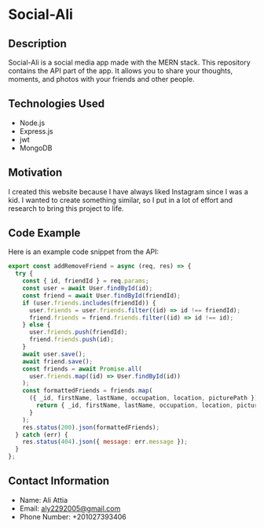 # Social-Ali

## Description
Social-Ali is a social media app made with the MERN stack. This repository contains the API part of the app. It allows you to share your thoughts, moments, and photos with your friends and other people.

## Technologies Used
- Node.js
- Express.js
- jwt
- MongoDB

## Motivation
I created this website because I have always liked Instagram since I was a kid. I wanted to create something similar, so I put in a lot of effort and research to bring this project to life.

## Code Example
Here is an example code snippet from the API:

```javascript
export const addRemoveFriend = async (req, res) => {
  try {
    const { id, friendId } = req.params;
    const user = await User.findById(id);
    const friend = await User.findById(friendId);
    if (user.friends.includes(friendId)) {
      user.friends = user.friends.filter((id) => id !== friendId);
      friend.friends = friend.friends.filter((id) => id !== id);
    } else {
      user.friends.push(friendId);
      friend.friends.push(id);
    }
    await user.save();
    await friend.save();
    const friends = await Promise.all(
      user.friends.map((id) => User.findById(id))
    );
    const formattedFriends = friends.map(
      ({ _id, firstName, lastName, occupation, location, picturePath }) => {
        return { _id, firstName, lastName, occupation, location, picturePath };
      }
    );
    res.status(200).json(formattedFriends);
  } catch (err) {
    res.status(404).json({ message: err.message });
  }
};
```

## Contact Information
- Name: Ali Attia
- Email: aly2292005@gmail.com
- Phone Number: +201027393406